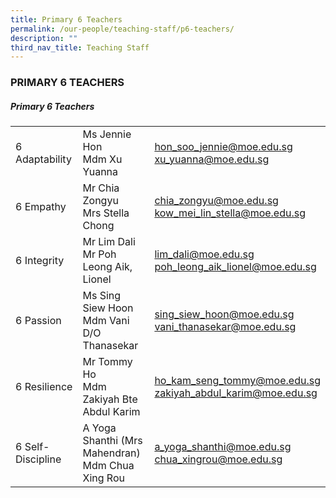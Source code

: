 ```yaml
---
title: Primary 6 Teachers
permalink: /our-people/teaching-staff/p6-teachers/
description: ""
third_nav_title: Teaching Staff
---
```

### PRIMARY 6 TEACHERS

##### Primary 6 Teachers

|  	|  	|  	|
|---	|---	|---	|
| 6 Adaptability 	| Ms Jennie Hon<br>Mdm Xu Yuanna 	| [hon\_soo\_jennie@moe.edu.sg](mailto:hon_soo_har_jennie@moe.edu.sg) <br>[xu\_yuanna@moe.edu.sg](mailto:xu_yuanna@moe.edu.sg) 	|
| 6 Empathy 	| Mr Chia Zongyu<br>Mrs Stella Chong 	| [chia\_zongyu@moe.edu.sg](mailto:chia_zongyu@moe.edu.sg) <br>[kow\_mei\_lin\_stella@moe.edu.sg](mailto:kow_mei_lin_stella@schools.gov.sg) 	|
| 6 Integrity 	| Mr Lim Dali<br>Mr Poh Leong Aik, Lionel 	| [lim\_dali@moe.edu.sg](mailto:lim_dali@moe.edu.sg) <br>[poh\_leong\_aik\_lionel@moe.edu.sg](mailto:poh_leong_aik_lionel@moe.edu.sg) <br>	|
| 6 Passion 	| Ms Sing Siew Hoon<br>Mdm Vani D/O Thanasekar	| [sing\_siew\_hoon@moe.edu.sg](mailto:Sing_Siew_Hoon@moe.edu.sg) <br>[vani\_thanasekar@moe.edu.sg](mailto:vani_thanasekar@moe.edu.sg) 	|
| 6 Resilience 	| Mr Tommy Ho<br>Mdm Zakiyah Bte Abdul Karim 	| [ho\_kam\_seng\_tommy@moe.edu.sg](mailto:ho_kam_seng_tommy@moe.edu.sg) <br>[zakiyah\_abdul\_karim@moe.edu.sg](mailto:zakiyah_abdul_karim@moe.edu.sg) 	|
| 6 Self-Discipline 	| A Yoga Shanthi (Mrs Mahendran)<br>Mdm Chua Xing Rou 	| [a\_yoga\_shanthi@moe.edu.sg](mailto:a_yoga_shanthi@moe.edu.sg ) <br>[chua\_xingrou@moe.edu.sg](mailto:chua_xingrou@moe.edu.sg)|